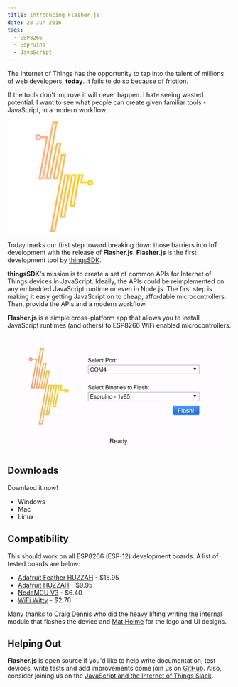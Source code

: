 ```yaml
---
title: Introducing Flasher.js
date: 28 Jun 2016
tags:
  - ESP8266
  - Espruino
  - JavaScript
---
```


The Internet of Things has the opportunity to tap into the talent of millions of web developers, __today__. It fails to do so because of friction.

If the tools don't improve it will never happen. I hate seeing wasted potential. I want to see what people can create given familiar tools - JavaScript, in a modern workflow.

<img src="/attachments/flasherjs-logo.png" width="256px" alt="Flasher.js Logo - Credit: Mat Helme" />

Today marks our first step toward breaking down those barriers into IoT development with the release of __Flasher.js__. __Flasher.js__ is the first development tool by [thingsSDK](http://thingssdk.com). 

__thingsSDK__'s mission is to create a set of common APIs for Internet of Things devices in JavaScript. Ideally, the APIs could be reimplemented on any embedded JavaScript runtime or even in Node.js. The first step is making it easy getting JavaScript on to cheap, affordable microcontrollers. Then, provide the APIs and a modern workflow. 

__Flasher.js__ is a simple cross-platform app that allows you to install JavaScript runtimes (and others) to ESP8266 WiFi enabled microcontrollers.

<img alt="Flasher.js in action (2x speed)" src="/attachments/flasher.js.gif" class="highlight">

## Downloads

Downlaod it now!

* Windows
* Mac
* Linux

## Compatibility

This should work on all ESP8266 (ESP-12) development boards. A list of tested boards are below:

* [Adafruit Feather HUZZAH](https://www.adafruit.com/products/2821) - $15.95
* [Adafruit HUZZAH](https://www.adafruit.com/products/2471) - $9.95
* [NodeMCU V3](http://www.banggood.com/V3-NodeMcu-Lua-WIFI-Development-Board-p-992733.html) - $6.40
* [WiFi Witty](http://www.aliexpress.com/item/Smart-Electronics-ESP8266-serial-WIFI-Witty-cloud-Development-Board-ESP-12F-module-MINI-nodemcu/32597903268.html) - $2.78


Many thanks to [Craig Dennis](https://twitter.com/craigsdennis) who did the heavy lifting writing the internal module that flashes the device and [Mat Helme](https://twitter.com/mathelme) for the logo and UI designs.

## Helping Out

__Flasher.js__ is open source if you'd like to help write documentation, test devices, write tests and add improvements come join us on [GitHub](https://github.com/thingsSDK/flasher.js). Also, consider joining us on the [JavaScript and the Internet of Things Slack](https://jsot-slack.herokuapp.com).

